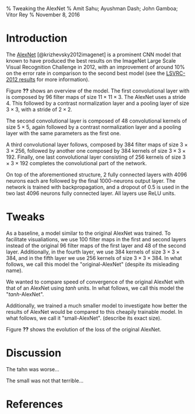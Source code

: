% Tweaking the AlexNet
% Amit Sahu; Ayushman Dash;
  John Gamboa; Vitor Rey
% November 8, 2016

# Introduction

The [AlexNet] [@krizhevsky2012imagenet] is a prominent CNN model that known to
have produced the best results on the ImageNet Large Scale Visual Recognition
Challenge in 2012, with an improvement of around 10% on the error rate in
comparison to the second best model (see the [LSVRC-2012 results] for more
information).

Figure **??** shows an overview of the model. The first convolutional layer with
is composed by 96 filter maps of size $11 \times 11 \times 3$. The AlexNet uses
a stride $4$. This followed by a contrast normalization layer and a pooling layer
of size $3 \times 3$, with a stride of $2 \times 2$.

The second convolutional layer is composed of 48 convolutional kernels of size
$5 \times 5$, again followed by a contrast normalization layer and a pooling
layer with the same parameters as the first one.

A third convolutional layer follows, composed by 384 filter maps
of size $3 \times 3 \times 256$, followed by another one composed by 384 kernels
of size $3 \times 3 \times 192$. Finally, one last convolutional layer consisting
of 256 kernels of size $3 \times 3 \times 192$ completes the convolutional
part of the network.

On top of the aforementioned structure, 2 fully connected layers with 4096
neurons each are followed by the final 1000-neurons output layer. The network is
trained with backpropagation, and a dropout of 0.5 is used in the two last
4096 neurons fully connected layer. All layers use ReLU units.

[LSVRC-2012 results]: http://image-net.org/challenges/LSVRC/2012/results.html

# Tweaks

As a baseline, a model similar to the original AlexNet was trained. To facilitate
visualiations, we use 100 filter maps in the first and second layers instead of
the original 96 filter maps of the first layer and 48 of the second layer.
Additionally, in the fourth layer, we use 384 kernels of size $3 \times 3 \times
384$, and in the fifth layer we use 256 kernels of size $3 \times 3 \times 384$.
In what follows, we call this model the "original-AlexNet" (despite its
misleading name).

We wanted to compare speed of convergence of the original AlexNet with that of
an AlexNet using $tanh$ units. In what follows, we call this model the
"$tanh$-AlexNet".

Additionally, we trained a much smaller model to investigate how better the
results of AlexNet would be compared to this cheapily trainable model. In what
follows, we call it "small-AlexNet". (describe its exact size).

Figure **??** shows the evolution of the loss of the original AlexNet.

[AlexNet]: https://papers.nips.cc/paper/4824-imagenet-classification-with-deep-convolutional-neural-networks.pdf

# Discussion

The tahn was worse...

The small was not that terrible...

# References

